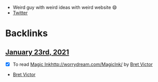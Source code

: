 - Weird guy with weird ideas with weird website 😄
- [Twitter](https://twitter.com/worrydream)

# Backlinks
## [January 23rd, 2021](<January 23rd, 2021.md>)
- [x] To read [Magic Ink](<Magic Ink.md>)http://worrydream.com/MagicInk/ by [Bret Victor](<Bret Victor.md>)

- [Bret Victor](<Bret Victor.md>)

